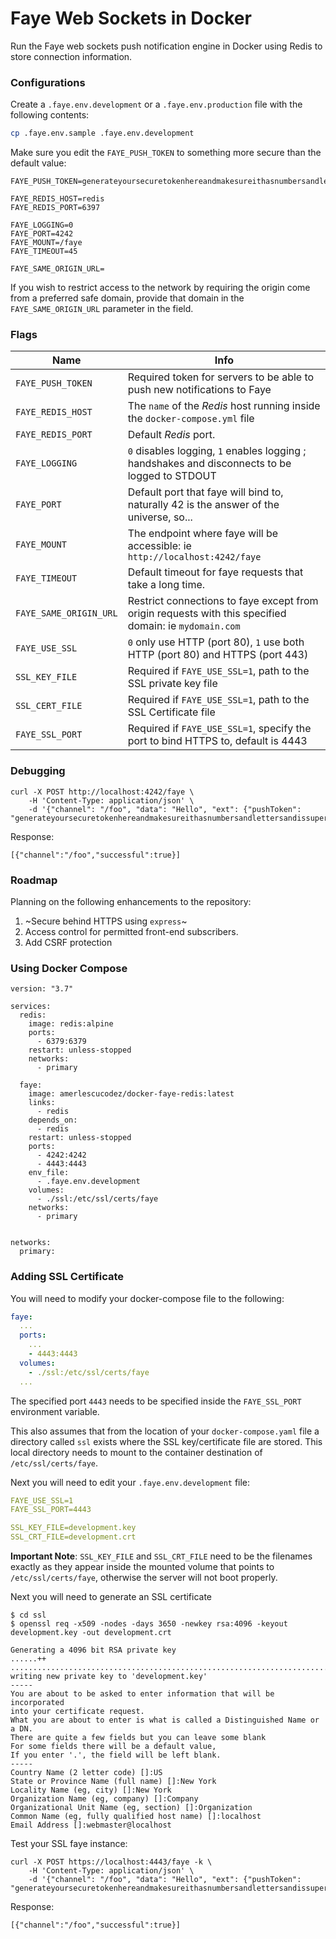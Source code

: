 # Faye Web Sockets in Docker

Run the Faye web sockets push notification engine in Docker using Redis to store connection information.

### Configurations

Create a `.faye.env.development` or a `.faye.env.production` file with the following contents:

```bash
cp .faye.env.sample .faye.env.development
```

Make sure you edit the `FAYE_PUSH_TOKEN` to something more secure than the default value:

```.env
FAYE_PUSH_TOKEN=generateyoursecuretokenhereandmakesureithasnumbersandlettersandissuperlong123happyface

FAYE_REDIS_HOST=redis
FAYE_REDIS_PORT=6397

FAYE_LOGGING=0
FAYE_PORT=4242
FAYE_MOUNT=/faye
FAYE_TIMEOUT=45

FAYE_SAME_ORIGIN_URL=
```

If you wish to restrict access to the network by requiring the origin come from a preferred safe domain, provide that domain in the `FAYE_SAME_ORIGIN_URL` parameter in the field.

### Flags

| Name | Info |
|------|------|
| `FAYE_PUSH_TOKEN` | Required token for servers to be able to push new notifications to Faye |
| `FAYE_REDIS_HOST` | The `name` of the _Redis_ host running inside the `docker-compose.yml` file |
| `FAYE_REDIS_PORT` | Default _Redis_ port. |
| `FAYE_LOGGING` | `0` disables logging, `1` enables logging ; handshakes and disconnects to be logged to STDOUT |
| `FAYE_PORT` | Default port that faye will bind to, naturally 42 is the answer of the universe, so... |
| `FAYE_MOUNT` | The endpoint where faye will be accessible: ie `http://localhost:4242/faye` |
| `FAYE_TIMEOUT` | Default timeout for faye requests that take a long time. |
| `FAYE_SAME_ORIGIN_URL` | Restrict connections to faye except from origin requests with this specified domain: ie `mydomain.com` |
| `FAYE_USE_SSL` | `0` only use HTTP (port 80), `1` use both HTTP (port 80) and HTTPS (port 443) |
| `SSL_KEY_FILE` | Required if `FAYE_USE_SSL=1`, path to the SSL private key file |
| `SSL_CERT_FILE` | Required if `FAYE_USE_SSL=1`, path to the SSL Certificate file |
| `FAYE_SSL_PORT` | Required if `FAYE_USE_SSL=1`, specify the port to bind HTTPS to, default is 4443 |

### Debugging

```
curl -X POST http://localhost:4242/faye \
    -H 'Content-Type: application/json' \
    -d '{"channel": "/foo", "data": "Hello", "ext": {"pushToken": "generateyoursecuretokenhereandmakesureithasnumbersandlettersandissuperlong123happyface"}}'
````

Response: 

```
[{"channel":"/foo","successful":true}]
```

### Roadmap

Planning on the following enhancements to the repository: 

1. ~Secure behind HTTPS using `express`~
2. Access control for permitted front-end subscribers.
3. Add CSRF protection

### Using Docker Compose

```
version: "3.7"

services:
  redis:
    image: redis:alpine
    ports:
      - 6379:6379
    restart: unless-stopped
    networks:
      - primary

  faye:
    image: amerlescucodez/docker-faye-redis:latest
    links:
      - redis
    depends_on:
      - redis
    restart: unless-stopped
    ports:
      - 4242:4242
      - 4443:4443
    env_file:
      - .faye.env.development
    volumes:
      - ./ssl:/etc/ssl/certs/faye
    networks:
      - primary


networks:
  primary:
```


### Adding SSL Certificate

You will need to modify your docker-compose file to the following: 

```yaml
faye:
  ...
  ports:
  	...
    - 4443:4443
  volumes:
    - ./ssl:/etc/ssl/certs/faye
  ...
```

The specified port `4443` needs to be specified inside the `FAYE_SSL_PORT` environment variable.

This also assumes that from the location of your `docker-compose.yaml` file a directory called `ssl` exists where the SSL key/certificate file are stored. This local directory needs to mount to the container destination of `/etc/ssl/certs/faye`.

Next you will need to edit your `.faye.env.development` file: 

```yaml
FAYE_USE_SSL=1
FAYE_SSL_PORT=4443

SSL_KEY_FILE=development.key
SSL_CRT_FILE=development.crt
```
**Important Note**: `SSL_KEY_FILE` and `SSL_CRT_FILE` need to be the filenames exactly as they appear inside the mounted volume that points to `/etc/ssl/certs/faye`, otherwise the server will not boot properly.

Next you will need to generate an SSL certificate 

```
$ cd ssl
$ openssl req -x509 -nodes -days 3650 -newkey rsa:4096 -keyout development.key -out development.crt

Generating a 4096 bit RSA private key
......++
....................................................................................................................++
writing new private key to 'development.key'
-----
You are about to be asked to enter information that will be incorporated
into your certificate request.
What you are about to enter is what is called a Distinguished Name or a DN.
There are quite a few fields but you can leave some blank
For some fields there will be a default value,
If you enter '.', the field will be left blank.
-----
Country Name (2 letter code) []:US
State or Province Name (full name) []:New York
Locality Name (eg, city) []:New York
Organization Name (eg, company) []:Company
Organizational Unit Name (eg, section) []:Organization
Common Name (eg, fully qualified host name) []:localhost
Email Address []:webmaster@localhost
```

Test your SSL faye instance:

```
curl -X POST https://localhost:4443/faye -k \
    -H 'Content-Type: application/json' \
    -d '{"channel": "/foo", "data": "Hello", "ext": {"pushToken": "generateyoursecuretokenhereandmakesureithasnumbersandlettersandissuperlong123happyface"}}'
````

Response:

```
[{"channel":"/foo","successful":true}]
```
